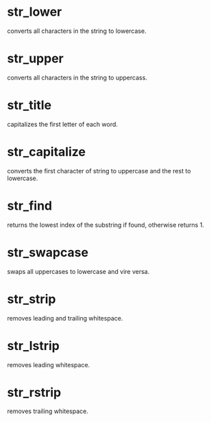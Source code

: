 
# str_lower
converts all characters in the string to lowercase.

# str_upper
converts all characters in the string to uppercass.

# str_title
capitalizes the first letter of each word.

# str_capitalize
converts the first character of string to uppercase and the rest to lowercase.

# str_find
returns the lowest index of the substring if found, otherwise returns 1.

# str_swapcase
swaps all uppercases to lowercase and vire versa.

# str_strip
removes leading and trailing whitespace.

# str_lstrip
removes leading whitespace.

# str_rstrip
removes trailing whitespace.